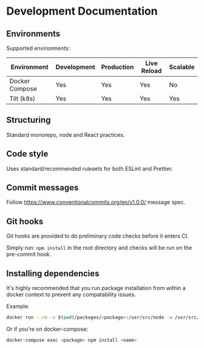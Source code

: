 # Development Documentation

## Environments

Supported environments:

| Environment     | Development | Production | Live Reload | Scalable |
| --------------- | ----------- | ---------- | ----------- | -------- |
| Docker Compose  | Yes         | Yes        | Yes         | No       |
| Tilt (k8s)      | Yes         | Yes        | Yes         | Yes      |

## Structuring

Standard monorepo, node and React practices.

## Code style

Uses standard/recommended rulesets for both ESLint and Prettier.

## Commit messages

Follow https://www.conventionalcommits.org/en/v1.0.0/ message spec.

## Git hooks

Git hooks are provided to do preliminary code checks before it enters CI.

Simply run: `npm install` in the root directory and checks will be run on the pre-commit hook.

## Installing dependencies

It's highly recommended that you run package installation from within a docker context
to prevent any compatability issues.

Example:

```bash
docker run --rm -v $(pwd)/packages/<package>:/usr/src/node -w /usr/src/node node:16-alpine npm install <name>
```

Or if you're on docker-compose:

```bash
docker-compose exec <package> npm install <name>
```
